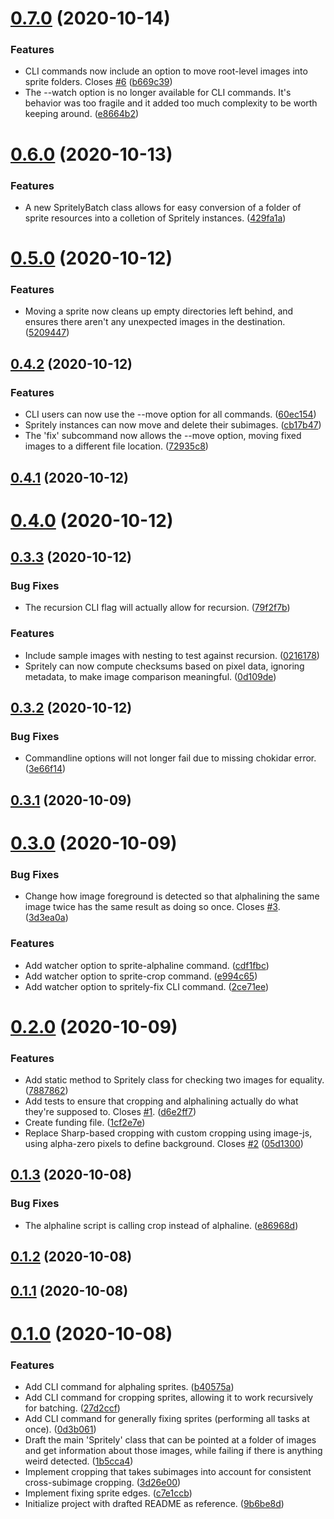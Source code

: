 # [0.7.0](https://github.com/bscotch/spritely/compare/v0.6.0...v0.7.0) (2020-10-14)


### Features

* CLI commands now include an option to move root-level images into sprite folders. Closes [#6](https://github.com/bscotch/spritely/issues/6) ([b669c39](https://github.com/bscotch/spritely/commit/b669c3903082191210fed54a842682ef757d0af4))
* The --watch option is no longer available for CLI commands. It's behavior was too fragile and it added too much complexity to be worth keeping around. ([e8664b2](https://github.com/bscotch/spritely/commit/e8664b2784e0dcee5d409433b19a70f77c40c77f))



# [0.6.0](https://github.com/bscotch/spritely/compare/v0.5.0...v0.6.0) (2020-10-13)


### Features

* A new SpritelyBatch class allows for easy conversion of a folder of sprite resources into a colletion of Spritely instances. ([429fa1a](https://github.com/bscotch/spritely/commit/429fa1acc1de947bfb153bf15ca3eb477c35d573))



# [0.5.0](https://github.com/bscotch/spritely/compare/v0.4.2...v0.5.0) (2020-10-12)


### Features

* Moving a sprite now cleans up empty directories left behind, and ensures there aren't any unexpected images in the destination. ([5209447](https://github.com/bscotch/spritely/commit/52094475819e0aee3aa51f75a9d6a2212e874d0f))



## [0.4.2](https://github.com/bscotch/spritely/compare/v0.4.1...v0.4.2) (2020-10-12)


### Features

* CLI users can now use the --move option for all commands. ([60ec154](https://github.com/bscotch/spritely/commit/60ec15425afe3e06d74320bc72124c15a76dc96e))
* Spritely instances can now move and delete their subimages. ([cb17b47](https://github.com/bscotch/spritely/commit/cb17b47927fe3eef5f7aecb1a31d386f5f2c3879))
* The 'fix' subcommand now allows the --move option, moving fixed images to a different file location. ([72935c8](https://github.com/bscotch/spritely/commit/72935c8dea67e12d569f6c0ae0c691b7f69e1164))



## [0.4.1](https://github.com/bscotch/spritely/compare/v0.4.0...v0.4.1) (2020-10-12)



# [0.4.0](https://github.com/bscotch/spritely/compare/v0.3.3...v0.4.0) (2020-10-12)



## [0.3.3](https://github.com/bscotch/spritely/compare/v0.3.2...v0.3.3) (2020-10-12)


### Bug Fixes

* The recursion CLI flag will actually allow for recursion. ([79f2f7b](https://github.com/bscotch/spritely/commit/79f2f7bfa5d4e6eb5f20a205bf66889f28e7619e))


### Features

* Include sample images with nesting to test against recursion. ([0216178](https://github.com/bscotch/spritely/commit/02161789bccf7b1aaa42d7eeb71d5655d3700eae))
* Spritely can now compute checksums based on pixel data, ignoring metadata, to make image comparison meaningful. ([0d109de](https://github.com/bscotch/spritely/commit/0d109de6562b27e9156b9503c2c8d5badf441f45))



## [0.3.2](https://github.com/bscotch/spritely/compare/v0.3.1...v0.3.2) (2020-10-12)


### Bug Fixes

* Commandline options will not longer fail due to missing chokidar error. ([3e66f14](https://github.com/bscotch/spritely/commit/3e66f14357c73670d0c817b75ea189442fe3d803))



## [0.3.1](https://github.com/bscotch/spritely/compare/v0.3.0...v0.3.1) (2020-10-09)



# [0.3.0](https://github.com/bscotch/spritely/compare/v0.2.0...v0.3.0) (2020-10-09)


### Bug Fixes

* Change how image foreground is detected so that alphalining the same image twice has the same result as doing so once. Closes [#3](https://github.com/bscotch/spritely/issues/3). ([3d3ea0a](https://github.com/bscotch/spritely/commit/3d3ea0a2f2225a4cf56aa17a1e3d841059a9b9a3))


### Features

* Add watcher option to sprite-alphaline command. ([cdf1fbc](https://github.com/bscotch/spritely/commit/cdf1fbc5371d40b81ecb721353d264fd9ebc90e0))
* Add watcher option to sprite-crop command. ([e994c65](https://github.com/bscotch/spritely/commit/e994c652170aa45a5b65bdf3543b51f55f98b047))
* Add watcher option to spritely-fix CLI command. ([2ce71ee](https://github.com/bscotch/spritely/commit/2ce71ee99bfdff5f4436302257962036721a6ebd))



# [0.2.0](https://github.com/bscotch/spritely/compare/v0.1.3...v0.2.0) (2020-10-09)


### Features

* Add static method to Spritely class for checking two images for equality. ([7887862](https://github.com/bscotch/spritely/commit/7887862642be1b0323fdefbc12a40b7537ce3bad))
* Add tests to ensure that cropping and alphalining actually do what they're supposed to. Closes [#1](https://github.com/bscotch/spritely/issues/1). ([d6e2ff7](https://github.com/bscotch/spritely/commit/d6e2ff7421ea7d4f2beb944907c28982a972d6ab))
* Create funding file. ([1cf2e7e](https://github.com/bscotch/spritely/commit/1cf2e7ebf6c5d76177706753afaa981df130c4a4))
* Replace Sharp-based cropping with custom cropping using image-js, using alpha-zero pixels to define background. Closes [#2](https://github.com/bscotch/spritely/issues/2) ([05d1300](https://github.com/bscotch/spritely/commit/05d1300dc118f0dfd63456f9cf79077d27cd0f1c))



## [0.1.3](https://github.com/bscotch/spritely/compare/v0.1.2...v0.1.3) (2020-10-08)


### Bug Fixes

* The alphaline script is calling crop instead of alphaline. ([e86968d](https://github.com/bscotch/spritely/commit/e86968d7aafd201fc436689b7f0bd3f7c600ed5b))



## [0.1.2](https://github.com/bscotch/spritely/compare/v0.1.1...v0.1.2) (2020-10-08)



## [0.1.1](https://github.com/bscotch/spritely/compare/v0.1.0...v0.1.1) (2020-10-08)



# [0.1.0](https://github.com/bscotch/spritely/compare/9b6be8d92e647008fd74b9a3f42151bbecb1c05b...v0.1.0) (2020-10-08)


### Features

* Add CLI command for alphaling sprites. ([b40575a](https://github.com/bscotch/spritely/commit/b40575a699f7aa52b72f1553d4f0b09336770c94))
* Add CLI command for cropping sprites, allowing it to work recursively for batching. ([27d2ccf](https://github.com/bscotch/spritely/commit/27d2ccfba882318b446af07a7fd96eb225eda05a))
* Add CLI command for generally fixing sprites (performing all tasks at once). ([0d3b061](https://github.com/bscotch/spritely/commit/0d3b061d890b6c7a3b16d414cef7a39668706e28))
* Draft the main 'Spritely' class that can be pointed at a folder of images and get information about those images, while failing if there is anything weird detected. ([1b5cca4](https://github.com/bscotch/spritely/commit/1b5cca47aa88502f894b79c5462a82765254a691))
* Implement cropping that takes subimages into account for consistent cross-subimage cropping. ([3d26e00](https://github.com/bscotch/spritely/commit/3d26e00723224705b8700b1b1ea659f32881b00f))
* Implement fixing sprite edges. ([c7e1ccb](https://github.com/bscotch/spritely/commit/c7e1ccbdd6a0c5565597e16e02b66f1429d25048))
* Initialize project with drafted README as reference. ([9b6be8d](https://github.com/bscotch/spritely/commit/9b6be8d92e647008fd74b9a3f42151bbecb1c05b))



